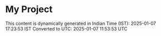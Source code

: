 # My Project

This content is dynamically generated in Indian Time (IST): 2025-01-07 17:23:53 IST
Converted to UTC: 2025-01-07 11:53:53 UTC
